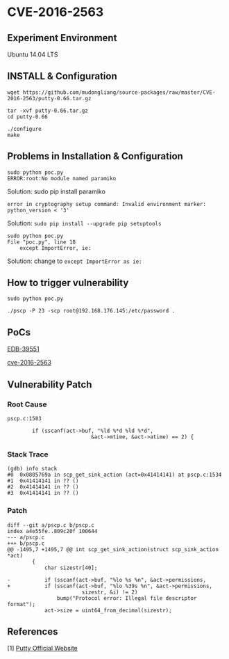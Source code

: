 # CVE-2016-2563

## Experiment Environment

Ubuntu 14.04 LTS

## INSTALL & Configuration

```
wget https://github.com/mudongliang/source-packages/raw/master/CVE-2016-2563/putty-0.66.tar.gz

tar -xvf putty-0.66.tar.gz
cd putty-0.66

./configure
make
```

## Problems in Installation & Configuration

```
sudo python poc.py
ERROR:root:No module named paramiko
```
Solution: sudo pip install paramiko

```
error in cryptography setup command: Invalid environment marker: python_version < '3'
```
Solution: `sudo pip install --upgrade pip setuptools`

```
sudo python poc.py
File "poc.py", line 18
	except ImportError, ie:
```
Solution: change to `except ImportError as ie:`
## How to trigger vulnerability

```
sudo python poc.py

./pscp -P 23 -scp root@192.168.176.145:/etc/password .
```

## PoCs

[EDB-39551](https://www.exploit-db.com/exploits/39551/)

[cve-2016-2563](https://github.com/tintinweb/pub/tree/master/pocs/cve-2016-2563)

## Vulnerability Patch

### Root Cause

```
pscp.c:1503

		if (sscanf(act->buf, "%ld %*d %ld %*d",
                           &act->mtime, &act->atime) == 2) {
```

### Stack Trace

```
(gdb) info stack
#0  0x0805769a in scp_get_sink_action (act=0x41414141) at pscp.c:1534
#1  0x41414141 in ?? ()
#2  0x41414141 in ?? ()
#3  0x41414141 in ?? ()
```

### Patch

```
diff --git a/pscp.c b/pscp.c
index a4e55fe..809c20f 100644
--- a/pscp.c
+++ b/pscp.c
@@ -1495,7 +1495,7 @@ int scp_get_sink_action(struct scp_sink_action *act)
        {
            char sizestr[40];

-           if (sscanf(act->buf, "%lo %s %n", &act->permissions,
+           if (sscanf(act->buf, "%lo %39s %n", &act->permissions,
                        sizestr, &i) != 2)
                bump("Protocol error: Illegal file descriptor format");
            act->size = uint64_from_decimal(sizestr);
```

## References

[1] [Putty Official Website](http://www.chiark.greenend.org.uk/~sgtatham/putty/)
